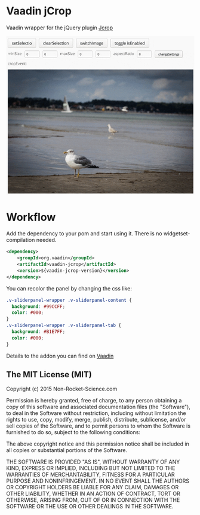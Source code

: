 Vaadin jCrop
==============

Vaadin wrapper for the jQuery plugin [Jcrop](https://github.com/tapmodo/Jcrop)


![showcase](showcase.gif)


Workflow
========

Add the dependency to your pom and start using it. There is no widgetset-compilation needed.

```xml
<dependency>
    <groupId>org.vaadin</groupId>
    <artifactId>vaadin-jcrop</artifactId>
    <version>${vaadin-jcrop-version}</version>
</dependency>
```

You can recolor the panel by changing the css like:

```css
.v-sliderpanel-wrapper .v-sliderpanel-content {
  background: #99CCFF;
  color: #000;
}
.v-sliderpanel-wrapper .v-sliderpanel-tab {
  background: #B1E7FF;
  color: #000;
}
```

Details to the addon you can find on [Vaadin](https://vaadin.com/directory#addon/jcrop-wrapper)

The MIT License (MIT)
-------------------------

Copyright (c) 2015 Non-Rocket-Science.com

Permission is hereby granted, free of charge, to any person obtaining a copy
of this software and associated documentation files (the "Software"), to deal
in the Software without restriction, including without limitation the rights
to use, copy, modify, merge, publish, distribute, sublicense, and/or sell
copies of the Software, and to permit persons to whom the Software is
furnished to do so, subject to the following conditions:

The above copyright notice and this permission notice shall be included in all
copies or substantial portions of the Software.

THE SOFTWARE IS PROVIDED "AS IS", WITHOUT WARRANTY OF ANY KIND, EXPRESS OR
IMPLIED, INCLUDING BUT NOT LIMITED TO THE WARRANTIES OF MERCHANTABILITY,
FITNESS FOR A PARTICULAR PURPOSE AND NONINFRINGEMENT. IN NO EVENT SHALL THE
AUTHORS OR COPYRIGHT HOLDERS BE LIABLE FOR ANY CLAIM, DAMAGES OR OTHER
LIABILITY, WHETHER IN AN ACTION OF CONTRACT, TORT OR OTHERWISE, ARISING FROM,
OUT OF OR IN CONNECTION WITH THE SOFTWARE OR THE USE OR OTHER DEALINGS IN THE
SOFTWARE.

